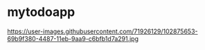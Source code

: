 # mytodoapp
https://user-images.githubusercontent.com/71926129/102875653-69b9f380-4487-11eb-9aa9-c6bfb1d7a291.jpg
